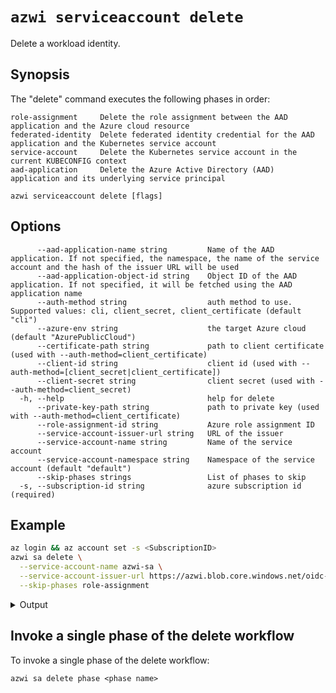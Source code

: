 # `azwi serviceaccount delete`

Delete a workload identity.

## Synopsis

The "delete" command executes the following phases in order:

    role-assignment     Delete the role assignment between the AAD application and the Azure cloud resource
    federated-identity  Delete federated identity credential for the AAD application and the Kubernetes service account
    service-account     Delete the Kubernetes service account in the current KUBECONFIG context
    aad-application     Delete the Azure Active Directory (AAD) application and its underlying service principal

<!---->

    azwi serviceaccount delete [flags]

## Options

          --aad-application-name string         Name of the AAD application. If not specified, the namespace, the name of the service account and the hash of the issuer URL will be used
          --aad-application-object-id string    Object ID of the AAD application. If not specified, it will be fetched using the AAD application name
          --auth-method string                  auth method to use. Supported values: cli, client_secret, client_certificate (default "cli")
          --azure-env string                    the target Azure cloud (default "AzurePublicCloud")
          --certificate-path string             path to client certificate (used with --auth-method=client_certificate)
          --client-id string                    client id (used with --auth-method=[client_secret|client_certificate])
          --client-secret string                client secret (used with --auth-method=client_secret)
      -h, --help                                help for delete
          --private-key-path string             path to private key (used with --auth-method=client_certificate)
          --role-assignment-id string           Azure role assignment ID
          --service-account-issuer-url string   URL of the issuer
          --service-account-name string         Name of the service account
          --service-account-namespace string    Namespace of the service account (default "default")
          --skip-phases strings                 List of phases to skip
      -s, --subscription-id string              azure subscription id (required)

## Example

```bash
az login && az account set -s <SubscriptionID>
azwi sa delete \
  --service-account-name azwi-sa \
  --service-account-issuer-url https://azwi.blob.core.windows.net/oidc-test/ \
  --skip-phases role-assignment
```

<details>
<summary>Output</summary>

    INFO[0000] No subscription provided, using selected subscription from Azure CLI: <SubscriptionID>
    INFO[0001] skipping phase                                phase=role-assignment
    INFO[0001] [federated-identity] deleted federated identity credential  issuerURL="https://azwi.blob.core.windows.net/oidc-test/" subject="system:serviceaccount:default:azwi-sa"
    INFO[0001] [service-account] deleted service account     name=azwi-sa namespace=default
    INFO[0001] [aad-application] deleted aad application     objectID=19888f97-e0d3-4f61-8eb9-b87bf161e27d

</details>

## Invoke a single phase of the delete workflow

To invoke a single phase of the delete workflow:

```
azwi sa delete phase <phase name>
```
